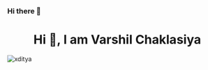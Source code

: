 ### Hi there 👋
<h1 align="center">Hi 👋, I am Varshil Chaklasiya</h1>
<p align="left"> <img src="https://komarev.com/ghpvc/?username=ivarshil&label=Profile%20views&color=0e75b6&style=plastic" alt="xditya" /> </p>

<!--
**ivarshil/ivarshil** is a ✨ _special_ ✨ repository because its `README.md` (this file) appears on your GitHub profile.
